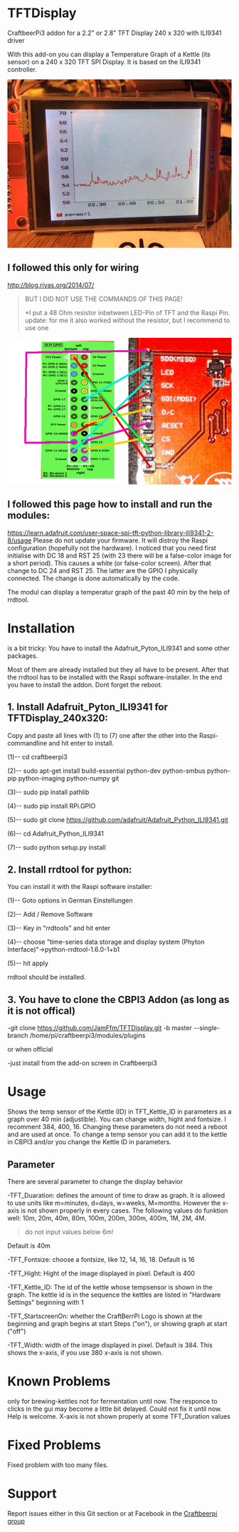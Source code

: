 # TFTDisplay
CraftbeerPi3 addon for a 2.2" or 2.8" TFT Display 240 x 320 with ILI9341 driver

With this add-on you can display a Temperature Graph of a Kettle (its sensor) on a 240 x 320 TFT SPI Display.
It is based on the ILI9341 controller.

![Test Graph](https://github.com/JamFfm/TFTDisplay/blob/master/Graph.JPG "TFTDisplax 320x240")

## I followed this **only** for wiring

http://blog.riyas.org/2014/07/

>BUT I DID NOT USE THE COMMANDS OF THIS PAGE!
>
>*I put a 48 Ohm resistor inbetween LED-Pin of TFT and the Raspi Pin. update: for me it also worked without the resistor, but I recommend to use one

![Wiring](https://github.com/JamFfm/TFTDisplay/blob/master/50%20Ohm%20at%20lsd%20pin.png "Wiring")

## I followed this page how to install and run the modules:

https://learn.adafruit.com/user-space-spi-tft-python-library-ili9341-2-8/usage
Please do not update your firmware. It will distroy the Raspi configuration (hopefully not the hardware).
I noticed that you need first initialise with DC 18 and RST 25 (with 23 there will be a false-color image for a short period). This causes a white (or false-color screen). After that change to DC 24 and RST 25. The latter are the GPIO I physically connected. The change is done automatically by the code.

The modul can display a temperatur graph of the past 40 min by the help of rrdtool.

# Installation

is a bit tricky:
You have to install the Adafruit_Pyton_ILI9341 and some other packages.

Most of them are already installed but they all have to be present.
After that the rrdtool has to be installed with the Raspi software-installer.
In the end you have to install the addon.
Dont forget the reboot.

## 1. Install Adafruit_Pyton_ILI9341 for TFTDisplay_240x320:
Copy and paste all lines with (1) to (7) one after the other into the Raspi-commandline and hit enter to install.

(1)-- cd craftbeerpi3

(2)-- sudo apt-get install build-essential python-dev python-smbus python-pip python-imaging python-numpy git

(3)-- sudo pip install pathlib

(4)-- sudo pip install RPi.GPIO

(5)-- sudo git clone https://github.com/adafruit/Adafruit_Python_ILI9341.git

(6)-- cd Adafruit_Python_ILI9341

(7)-- sudo python setup.py install

        
## 2. Install rrdtool for python:

You can install it with the Raspi software installer:

(1)-- Goto options      in German Einstellungen

(2)-- Add / Remove Software

(3)-- Key in "rrdtools" and hit enter

(4)-- choose "time-series data storage and display system (Phyton Interface)"->python-rrdtool-1.6.0-1+b1

(5)-- hit apply

rrdtool should be installed.

## 3. You have to clone the CBPI3 Addon (as long as it is not offical)

-git clone https://github.com/JamFfm/TFTDisplay.git -b master --single-branch /home/pi/craftbeerpi3/modules/plugins

or when official

-just install from the add-on screen in Craftbeerpi3

# Usage

Shows the temp sensor of the Kettle (ID) in TFT_Kettle_ID in parameters as a graph over 40 min (adjustible).
You can change width, hight and fontsize. I recomment 384, 400, 16.
Changing these parameters do not need a reboot and are used at once.
To change a temp sensor you can add it to the kettle in CBPI3 and/or you change the Kettle ID in parameters.

## Parameter

There are several parameter to change the display behavior

-TFT_Duaration: defines the amount of time to draw as graph. It is allowed to use units like m=minutes, d=days, w=weeks, M=months. However the x-axis is not shown properly in every cases. The following values do funktion well: 10m, 20m, 40m, 80m, 100m, 200m, 300m, 400m, 1M, 2M, 4M.

> do not input values below 6m!

Default is 40m

-TFT_Fontsize: choose a fontsize, like 12, 14, 16, 18.
Default is 16

-TFT_Hight: Hight of the image displayed in pixel.
Default is 400

-TFT_Kettle_ID: The id of the kettle whose tempsensor is shown in the graph. The kettle id is in the sequence the kettles are listed in "Hardware Settings" beginning with 1

-TFT_StartscreenOn: whether the CraftBerrPi Logo is shown at the beginning and graph begins at start Steps ("on"), or showing graph at start ("off")

-TFT_Width: width of the image displayed in pixel.
Default is 384. This shows the x-axis, if you use 380 x-axis is not shown.

# Known Problems

only for brewing-kettles not for fermentation until now. The responce to clicks in the gui may become a little bit delayed. Could not fix it until now. Help is welcome.
X-axis is not shown properly at some TFT_Duration values

# Fixed Problems

Fixed problem with too many files.

# Support

Report issues either in this Git section or at Facebook in the [Craftbeerpi group](https://www.facebook.com/groups/craftbeerpi/)

